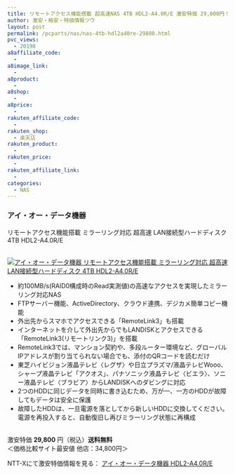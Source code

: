 ```yaml
---
title: リモートアクセス機能搭載 超高速NAS 4TB HDL2-A4.0R/E 激安特価 29,800円！送料無料！
author: 激安・格安・特価情報ツウ
layout: post
permalink: /pcparts/nas/nas-4tb-hdl2a40re-29800.html
pvc_views:
  - 20198
a8affiliate_code:
  - 
a8image_link:
  - 
a8product:
  - 
a8shop:
  - 
a8price:
  - 
rakuten_affiliate_code:
  - 
rakuten_shop:
  - 楽天店
rakuten_product:
  - 
rakuten_price:
  - 
rakuten_affiliate_link:
  - 
categories:
  - NAS
---
```

### アイ・オー・データ機器  
リモートアクセス機能搭載 ミラーリング対応 超高速 LAN接続型ハードディスク 4TB HDL2-A4.0R/E

<div class="img-bg2 img_L">
  <a href="http://px.a8.net/svt/ejp?a8mat=ZYP6S+8IMA3E+S1Q+BWGDT&#038;a8ejpredirect=http://nttxstore.jp/_II_IO14872540" target="_blank"><br /> <img border="0" alt="アイ・オー・データ機器 リモートアクセス機能搭載 ミラーリング対応 超高速 LAN接続型ハードディスク 4TB HDL2-A4.0R/E" src="http://i0.wp.com/image.nttxstore.jp/l2_images/I/IO/IO14872540.jpg?w=120" data-recalc-dims="1" /></a>
</div>

<!--more-->

  * 約100MB/s(RAID0構成時のRead実測値)の高速なアクセスを実現したミラーリング対応NAS
  * FTPサーバー機能、ActiveDirectory、クラウド連携、デジカメ簡単コピー機能
  * 外出先からスマホでアクセスできる「RemoteLink3」も搭載
  * インターネットを介して外出先からでもLANDISKとアクセスできる「RemoteLink3(リモートリンク3)」を搭載
  * RemoteLink3では、マンション契約や、多段ルーター環境など、グローバルIPアドレスが割り当てられない場合でも、添付のQRコードを読むだけ
  * 東芝ハイビジョン液晶テレビ〈レグザ〉や日立プラズマ/液晶テレビWooo、シャープ液晶テレビ「アクオス」、パナソニック液晶テレビ〈ビエラ〉、ソニー液晶テレビ〈ブラビア〉からLANDISKへのダビングに対応
  * 2つのHDDに同じデータを同時に書き込むため、万が一、一方のHDDが故障してもデータは安全に保護
  * 故障したHDDは、一旦電源を落としてから新しいHDDに交換してください。電源を再投入すると、自動復旧し再びミラーリング状態に再構成

<br clear="all" />激安特価 <span class="tokka-price"><strong>29,800</strong></span> 円（税込）**送料無料**  
＜価格比較サイト最安値 他店：34,800円＞  
  
NTT-Xにて激安特価情報を見る： <span class="fs150p"><a href="http://px.a8.net/svt/ejp?a8mat=ZYP6S+8IMA3E+S1Q+BWGDT&#038;a8ejpredirect=http://nttxstore.jp/_II_IO14872540" target="_blank">アイ・オー・データ機器 HDL2-A4.0R/E</a></span>